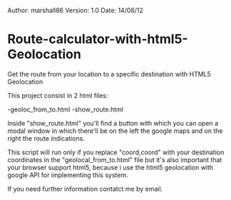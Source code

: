 Author: marshall86
Version: 1.0
Date: 14/08/12

Route-calculator-with-html5-Geolocation
=======================================

Get the route from your location to a specific destination with HTML5 Geolocation

This project consist in 2 html files:

-geoloc_from_to.html
-show_route.html

Inside "show_route.html" you'll find a button with which you can open a modal window in which there'll be 
on the left the google maps and on the right the route indications.

This script will run only if you replace "coord,coord" with your destination coordinates in the "geolocal_from_to.html" 
file but it's also important that your browser support html5, because i use the html5 geolocation with google API for 
implementing this system.

If you need further information contatct me by email.
